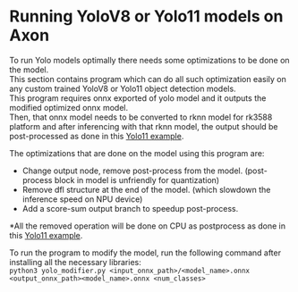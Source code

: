 # Running YoloV8 or Yolo11 models on Axon

To run Yolo models optimally there needs some optimizations to be done on the model.  
This section contains program which can do all such optimization easily on any custom trained YoloV8 or Yolo11 object detection models.  
This program requires onnx exported of yolo model and it outputs the modified optimized onnx model.  
Then, that onnx model needs to be converted to rknn model for rk3588 platform and after inferencing with that rknn model, the output should be post-processed as done in this [Yolo11 example](https://github.com/airockchip/rknn_model_zoo/tree/main/examples/yolo11).


The optimizations that are done on the model using this program are:  

- Change output node, remove post-process from the model. (post-process block in model is unfriendly for quantization)
- Remove dfl structure at the end of the model. (which slowdown the inference speed on NPU device)
- Add a score-sum output branch to speedup post-process.

*All the removed operation will be done on CPU as postprocess as done in this [Yolo11 example](https://github.com/airockchip/rknn_model_zoo/tree/main/examples/yolo11).


To run the program to modify the model, run the following command after installing all the necessary libraries:  
`python3 yolo_modifier.py <input_onnx_path>/<model_name>.onnx <output_onnx_path><model_name>.onnx <num_classes>`
